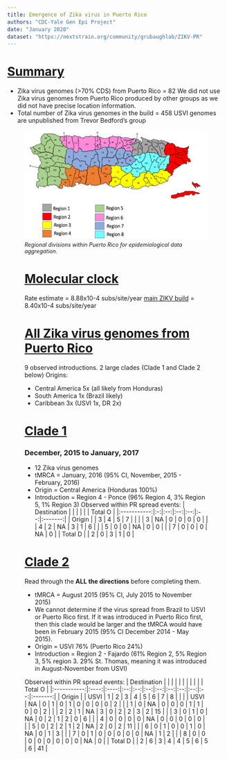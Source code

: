 ```yaml
---
title: Emergence of Zika virus in Puerto Rico
authors: "CDC-Yale Gen Epi Project"
date: "January 2020"
dataset: "https://nextstrain.org/community/grubaughlab/ZIKV-PR"
---
```

# [Summary](https://nextstrain.org/community/grubaughlab/ZIKV-PR?r=region-in-PR)

* Zika virus genomes (>70% CDS) from Puerto Rico = 82
We did not use Zika virus genomes from Puerto Rico produced by other groups as we did not have precise location information.
* Total number of Zika virus genomes in the build = 458
USVI genomes are unpublished from Trevor Bedford’s group


<figure class="image"><img src="pr_regions.png" alt="Regions within Puerto RIco"><figcaption>Regional divisions within Puerto Rico for epidemiological data aggregation.</figcaption>


# [Molecular clock](https://nextstrain.org/community/grubaughlab/ZIKV-PR?c=region-in-PR&l=clock&r=region-in-PR)

Rate estimate = 8.88x10-4 subs/site/year
[main ZIKV build](https://nextstrain.org/zika?l=clock) = 8.40x10-4 subs/site/year


# [All Zika virus genomes from Puerto Rico](https://nextstrain.org/ebola?d=map&p=full)

9 observed introductions. 
2 large clades (Clade 1 and Clade 2 below)
Origins: 
* Central America 5x (all likely from Honduras)
* South America 1x (Brazil likely)
* Caribbean 3x (USVI 1x, DR 2x)

# [Clade 1](https://nextstrain.org/community/grubaughlab/ZIKV-PR?c=region-in-PR&r=region-in-PR)
### December, 2015 to January, 2017
* 12 Zika virus genomes
* tMRCA = January, 2016 (95% CI, November, 2015 - February, 2016)
* Origin = Central America (Honduras 100%)
* Introduction = Region 4 - Ponce (96% Region 4, 3% Region 5, 1% Region 3)
Observed within PR spread events:
| Destination |   |    |    |    |    | Total O |
|:-----------:|:-:|:--:|:--:|:--:|:--:|:-------:|
|    Origin   |   |  3 |  4 |  5 |  7 |         |
|             | 3 | NA |  0 |  0 |  0 |    0    |
|             | 4 |  2 | NA |  3 |  1 |    6    |
|             | 5 |  0 |  0 | NA |  0 |    0    |
|             | 7 |  0 |  0 |  0 | NA |    0    |
|   Total D   |   |  2 |  0 |  3 |  1 |    0    |


# [Clade 2](https://nextstrain.org/community/grubaughlab/ZIKV-PR?c=region-in-PR&r=region-in-PR)

Read through the **ALL the directions** before completing them.

* tMRCA =  August 2015 (95% CI, July 2015 to November 2015)
* We cannot determine if the virus spread from Brazil to USVI or Puerto Rico first. If it was introduced in Puerto Rico first, then this clade would be larger and the tMRCA would have been in  February 2015 (95% CI December 2014 - May 2015).
* Origin =  USVI 76% (Puerto Rico 24%)
* Introduction = Region 2 - Fajardo (61% Region 2, 5% Region 3, 5% region 3. 29% St. Thomas, meaning it was introduced in August-November from USVI)

Observed within PR spread events:
| Destination |      |      |    |    |    |    |    |    |    |    | Total O |
|:-----------:|:----:|:----:|:--:|:--:|:--:|:--:|:--:|:--:|:--:|:--:|:-------:|
|    Origin   |      | USVI |  1 |  2 |  3 |  4 |  5 |  6 |  7 |  8 |         |
|             | USVI |  NA  |  0 |  1 |  0 |  1 |  0 |  0 |  0 |  0 |    2    |
|             |   1  |   0  | NA |  0 |  0 |  0 |  1 |  1 |  0 |  0 |    2    |
|             |   2  |   2  |  1 | NA |  3 |  0 |  2 |  2 |  3 |  2 |    15   |
|             |   3  |   0  |  1 |  0 | NA |  0 |  2 |  1 |  2 |  0 |    6    |
|             |   4  |   0  |  0 |  0 |  0 | NA |  0 |  0 |  0 |  0 |    0    |
|             |   5  |   0  |  2 |  2 |  1 |  2 | NA |  2 |  0 |  2 |    11   |
|             |   6  |   0  |  1 |  0 |  0 |  1 |  0 | NA |  0 |  1 |    3    |
|             |   7  |   0  |  1 |  0 |  0 |  0 |  0 |  0 | NA |  1 |    2    |
|             |   8  |   0  |  0 |  0 |  0 |  0 |  0 |  0 |  0 | NA |    0    |
|   Total D   |      |   2  |  6 |  3 |  4 |  4 |  5 |  6 |  5 |  6 |    41   |



<!-- STYLES TO APPLY -->
<style>
  figcaption {
      font-style: italic;
      font-size: 12.5px;
      margin-bottom: 15px;
  }
</style>
